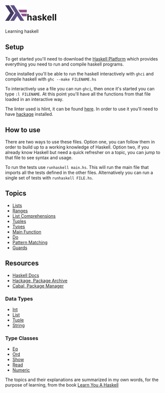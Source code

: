 <h1><img src="./assets/haskell_logo.svg" alt="Haskell Logo" width="70px"/>haskell</h1>
Learning haskell

## Setup

To get started you'll need to download the [Haskell Platform](https://www.haskell.org/platform/) which provides everything you need to run and compile haskell programs.

Once installed you'll be able to run the haskell interactively with `ghci` and compile haskell with `ghc --make FILENAME.hs`

To interactively use a file you can run `ghci`, then once it's started you can type `:l FILENAME`. At this point you'll have all the functions from that file loaded in an interactive way.

The linter used is hlint, it can be found [here](https://hackage.haskell.org/package/hlint). In order to use it you'll need to have [hackage](https://hackage.haskell.org/) installed.

## How to use

There are two ways to use these files. Option one, you can follow them in order to build up to a working knowledge of Haskell. Option two, if you already know Haskell but need a quick refresher on a topic, you can jump to that file to see syntax and usage.

To run the tests use `runhaskell main.hs`. This will run the main file that imports all the tests defined in the other files. Alternatively you can run a single set of tests with `runhaskell FILE.hs`.

## Topics

* [Lists](./LearningTests/Lists.hs)
* [Ranges](./LearningTests/Ranges.hs)
* [List Comprehensions](./LearningTests/ListComprehensions.hs)
* [Tuples](./LearningTests/Tuples.hs)
* [Types](./LearningTests/Types.hs)
* [Main Function](./main-function.hs)
* [Do](./do.hs)
* [Pattern Matching](./patternMatching.hs)
* [Guards](./guards.hs)

## Resources

* [Haskell Docs](https://www.haskell.org/documentation)
* [Hackage, Package Archive](http://hackage.haskell.org/)
* [Cabal, Package Manager](https://www.haskell.org/cabal/)

### Data Types

* [Int](https://hackage.haskell.org/package/base-4.10.0.0/docs/Data-Int.html)
* [List](https://hackage.haskell.org/package/base-4.10.0.0/docs/Data-List.html)
* [Tuple](https://hackage.haskell.org/package/base-4.10.0.0/docs/Data-Tuple.html)
* [String](https://hackage.haskell.org/package/base-4.10.0.0/docs/Data-String.html)

### Type Classes

* [Eq](https://hackage.haskell.org/package/base-4.10.0.0/docs/Data-Eq.html)
* [Ord](https://hackage.haskell.org/package/base-4.10.0.0/docs/Data-Ord.html)
* [Show](https://hackage.haskell.org/package/base-4.10.0.0/docs/Text-Show.html)
* [Read](https://hackage.haskell.org/package/base-4.10.0.0/docs/Text-Read.html)
* [Numeric](https://hackage.haskell.org/package/base-4.10.0.0/docs/Numeric.html)

The topics and their explanations are summarized in my own words, for the purpose of learning, from the book [Learn You A Haskell](http://learnyouahaskell.com)
